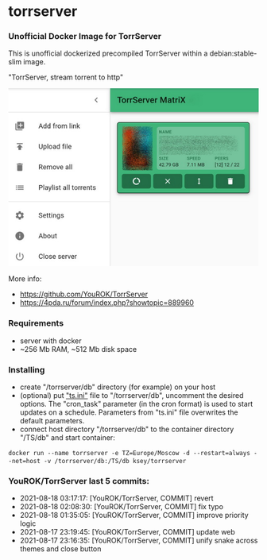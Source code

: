 # torrserver
### Unofficial Docker Image for TorrServer

This is unofficial dockerized precompiled TorrServer within a debian:stable-slim image.

"TorrServer, stream torrent to http"

![TorrServer](https://raw.githubusercontent.com/MrKsey/torrserver/master/ts.jpg)

More info:
- https://github.com/YouROK/TorrServer
- https://4pda.ru/forum/index.php?showtopic=889960

### Requirements

* server with docker
* ~256 Mb RAM, ~512 Mb disk space 

### Installing

- сreate "/torrserver/db" directory (for example) on your host
- (optional) put ["ts.ini"](https://raw.githubusercontent.com/MrKsey/torrserver/master/ts.ini) file to "/torrserver/db", uncomment the desired options. The "cron_task" parameter (in the cron format) is used to start updates on a schedule. Parameters from "ts.ini" file overwrites the default parameters.
- connect host directory "/torrserver/db" to the container directory "/TS/db" and start container:
```
docker run --name torrserver -e TZ=Europe/Moscow -d --restart=always --net=host -v /torrserver/db:/TS/db ksey/torrserver
```








































































































































































































































### YouROK/TorrServer last 5 commits:
* 2021-08-18 03:17:17: [YouROK/TorrServer, COMMIT] revert
* 2021-08-18 02:08:30: [YouROK/TorrServer, COMMIT] fix typo
* 2021-08-18 01:35:05: [YouROK/TorrServer, COMMIT] improve priority logic
* 2021-08-17 23:19:45: [YouROK/TorrServer, COMMIT] update web
* 2021-08-17 23:16:35: [YouROK/TorrServer, COMMIT] unify snake across themes and close button
